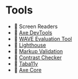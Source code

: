 # Tools

- 📌 Screen Readers
- 📌 [Axe DevTools](https://www.deque.com/axe/devtools/)
- 📌 [WAVE Evaluation Tool](https://chrome.google.com/webstore/detail/wave-evaluation-tool/jbbplnpkjmmeebjpijfedlgcdilocofh)
- 📌 [Lighthouse](https://developer.chrome.com/docs/lighthouse/overview/)
- 📌 [Markup Validation](https://validator.w3.org/)
- 📌 [Contrast Checker](https://webaim.org/resources/contrastchecker/)
- 📌 [Taba11y](https://chrome.google.com/webstore/detail/taba11y/aocppmckdocdjkphmofnklcjhdidgmga)
- 📌 [Axe Core]()
